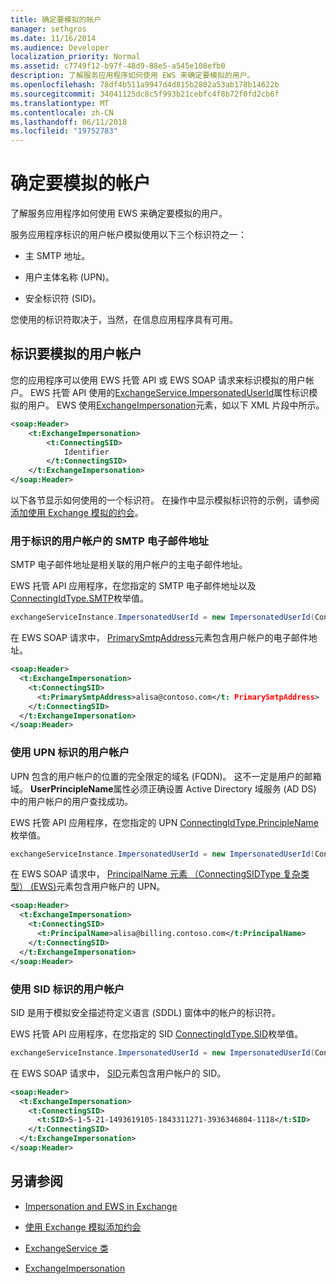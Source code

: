 ```yaml
---
title: 确定要模拟的帐户
manager: sethgros
ms.date: 11/16/2014
ms.audience: Developer
localization_priority: Normal
ms.assetid: c7749f12-b97f-48d9-88e5-a545e108efb0
description: 了解服务应用程序如何使用 EWS 来确定要模拟的用户。
ms.openlocfilehash: 78df4b511a9947d4d815b2802a53ab178b14622b
ms.sourcegitcommit: 34041125dc8c5f993b21cebfc4f8b72f0fd2cb6f
ms.translationtype: MT
ms.contentlocale: zh-CN
ms.lasthandoff: 06/11/2018
ms.locfileid: "19752783"
---
```

# <a name="identify-the-account-to-impersonate"></a>确定要模拟的帐户

了解服务应用程序如何使用 EWS 来确定要模拟的用户。
  
服务应用程序标识的用户帐户模拟使用以下三个标识符之一：
  
- 主 SMTP 地址。
    
- 用户主体名称 (UPN)。
    
- 安全标识符 (SID)。
    
您使用的标识符取决于，当然，在信息应用程序具有可用。
  
## <a name="identifying-the-user-account-to-impersonate"></a>标识要模拟的用户帐户

您的应用程序可以使用 EWS 托管 API 或 EWS SOAP 请求来标识模拟的用户帐户。 EWS 托管 API 使用的[ExchangeService.ImpersonatedUserId](http://msdn.microsoft.com/en-us/library/microsoft.exchange.webservices.data.exchangeservice.impersonateduserid.aspx)属性标识模拟的用户。 EWS 使用[ExchangeImpersonation](http://msdn.microsoft.com/library/d8cbac49-47d0-4745-a2a7-545d33f8da93%28Office.15%29.aspx)元素，如以下 XML 片段中所示。 
  
```XML
<soap:Header>
    <t:ExchangeImpersonation>
        <t:ConnectingSID>
            Identifier
        </t:ConnectingSID>
    </t:ExchangeImpersonation>
</soap:Header>
```

以下各节显示如何使用的一个标识符。 在操作中显示模拟标识符的示例，请参阅[添加使用 Exchange 模拟的约会](how-to-add-appointments-by-using-exchange-impersonation.md)。
  
### <a name="use-the-smtp-email-address-to-identify-the-user-account"></a>用于标识的用户帐户的 SMTP 电子邮件地址

SMTP 电子邮件地址是相关联的用户帐户的主电子邮件地址。
  
EWS 托管 API 应用程序，在您指定的 SMTP 电子邮件地址以及[ConnectingIdType.SMTP](http://msdn.microsoft.com/en-us/library/microsoft.exchange.webservices.data.connectingidtype.aspx)枚举值。 
  
```cs
exchangeServiceInstance.ImpersonatedUserId = new ImpersonatedUserId(ConnectingIdType.SMTP, "alisa@contoso.com");
```

在 EWS SOAP 请求中， [PrimarySmtpAddress](http://msdn.microsoft.com/library/eee79904-9412-4e61-b9b8-aff0ce25fade%28Office.15%29.aspx)元素包含用户帐户的电子邮件地址。 
  
```XML
<soap:Header>
  <t:ExchangeImpersonation>
    <t:ConnectingSID>
      <t:PrimarySmtpAddress>alisa@contoso.com</t: PrimarySmtpAddress>
    </t:ConnectingSID>
  </t:ExchangeImpersonation>
</soap:Header>
```

### <a name="use-the-upn-to-identify-the-user-account"></a>使用 UPN 标识的用户帐户

UPN 包含的用户帐户的位置的完全限定的域名 (FQDN)。 这不一定是用户的邮箱域。 **UserPrincipleName**属性必须正确设置 Active Directory 域服务 (AD DS) 中的用户帐户的用户查找成功。 
  
EWS 托管 API 应用程序，在您指定的 UPN [ConnectingIdType.PrincipleName](http://msdn.microsoft.com/en-us/library/microsoft.exchange.webservices.data.connectingidtype.aspx)枚举值。 
  
```cs
exchangeServiceInstance.ImpersonatedUserId = new ImpersonatedUserId(ConnectingIdType.PrincipleName, "alias@billing.contoso.com");
```

在 EWS SOAP 请求中， [PrincipalName 元素 （ConnectingSIDType 复杂类型） (EWS)](http://msdn.microsoft.com/library/6aac5388-c971-817b-b0bb-095a2639c6de%28Office.15%29.aspx)元素包含用户帐户的 UPN。 
  
```XML
<soap:Header>
  <t:ExchangeImpersonation>
    <t:ConnectingSID>
      <t:PrincipalName>alisa@billing.contoso.com</t:PrincipalName>
    </t:ConnectingSID>
  </t:ExchangeImpersonation>
</soap:Header>
```

### <a name="use-the-sid-to-identify-the-user-account"></a>使用 SID 标识的用户帐户

SID 是用于模拟安全描述符定义语言 (SDDL) 窗体中的帐户的标识符。
  
EWS 托管 API 应用程序，在您指定的 SID [ConnectingIdType.SID](http://msdn.microsoft.com/en-us/library/microsoft.exchange.webservices.data.connectingidtype.aspx)枚举值。 
  
```cs
exchangeServiceInstance.ImpersonatedUserId = new ImpersonatedUserId(ConnectingIdType.SID, "S-1-5-21-1493619105-1843311271-3936346804-1118");
```

在 EWS SOAP 请求中， [SID](http://msdn.microsoft.com/library/2f33b29b-163b-4106-a74d-6fb76ec38951%28Office.15%29.aspx)元素包含用户帐户的 SID。 
  
```XML
<soap:Header>
  <t:ExchangeImpersonation>
    <t:ConnectingSID>
      <t:SID>S-1-5-21-1493619105-1843311271-3936346804-1118</t:SID>
    </t:ConnectingSID>
  </t:ExchangeImpersonation>
</soap:Header>
```

## <a name="see-also"></a>另请参阅


- [Impersonation and EWS in Exchange](impersonation-and-ews-in-exchange.md)
    
- [使用 Exchange 模拟添加约会](how-to-add-appointments-by-using-exchange-impersonation.md)
    
- [ExchangeService 类](http://msdn.microsoft.com/en-us/library/microsoft.exchange.webservices.data.exchangeservice.aspx)
    
- [ExchangeImpersonation](http://msdn.microsoft.com/library/d8cbac49-47d0-4745-a2a7-545d33f8da93%28Office.15%29.aspx)
    

